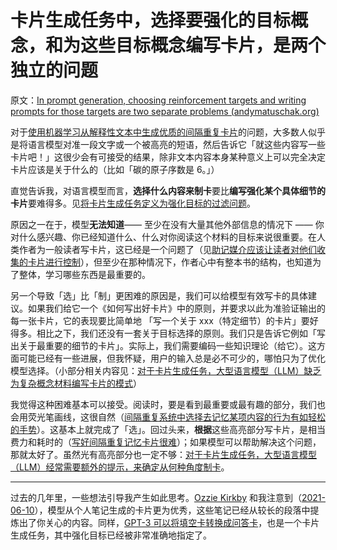 # 卡片生成任务中，选择要强化的目标概念，和为这些目标概念编写卡片，是两个独立的问题

原文：[In prompt generation, choosing reinforcement targets and writing prompts for those targets are two separate problems (andymatuschak.org)](https://notes.andymatuschak.org/z62s1nNLEfhGbDmpb8Z7dZiYyi3kaSziuLVXd)

对于[使用机器学习从解释性文本中生成优质的间隔重复卡片](https://notes.andymatuschak.org/z2DY7qsP5iHsiA5hxUHheV8hu7Xe96vdGyYX)的问题，大多数人似乎是将语言模型对准一段文字或一个被高亮的短语，然后告诉它「就这些内容写一些卡片吧！」这很少会有可接受的结果，除非文本内容本身某种意义上可以完全决定卡片应该是关于什么的（比如「碳的原子序数是 6。」）

直觉告诉我，对语言模型而言，**选择什么内容来制卡**要比**编写强化某个具体细节的卡片**要难得多。见[将卡片生成任务定义为强化目标的过滤问题](https://notes.andymatuschak.org/zQ4E1DXZoZTTitsik89ZcvXMu8dQMkJzRUS)。

原因之一在于，模型**无法知道**—— 至少在没有大量其他外部信息的情况下 —— 你对什么感兴趣、你已经知道什么、什么对你阅读这个材料的目标来说很重要。在人类作者为一般读者写卡片，这已经是一个问题了（见[助记媒介应该让读者对他们收集的卡片进行控制](https://notes.andymatuschak.org/z3XqmAYKcD411jZgBik9oyXgcrarXycADWVeh)），但至少在那种情况下，作者心中有整本书的结构，也知道为了整体，学习哪些东西是最重要的。

另一个导致「选」比「制」更困难的原因是，我们可以给模型有效写卡的具体建议。如果我们给它一个《如何写出好卡片》中的原则，并要求以此为准验证输出的每一张卡片，它的表现要比简单地 「写一个关于 xxx（特定细节）的卡片」要好得多。相比之下，我们还没有一套关于目标选择的原则。我们只是告诉它例如「写出关于最重要的细节的卡片」。实际上，我们需要编码一些知识理论（给它）。这方面可能已经有一些进展，但我怀疑，用户的输入总是必不可少的，哪怕只为了优化模型选择。（小部分相关内容见：[对于卡片生成任务，大型语言模型（LLM）缺乏为复杂概念材料编写卡片的模式](https://notes.andymatuschak.org/zmrbnm683nVZi9ut63vsr8BwYKEtATA6e4B3)）

我觉得这种困难基本可以接受。阅读时，要是看到最重要或最有趣的部分，我们也会用荧光笔画线，这很自然（[间隔重复系统中选择去记忆某项内容的行为有如轻松的手势](https://notes.andymatuschak.org/z2vBgMKvhXq9yM4wMR3uuQVsqJRarfbfbEoWr)）。这基本上就完成了「选」。回过头来，**根据**这些高亮部分写卡片，是相当费力和耗时的（[写好间隔重复记忆卡片很难](https://notes.andymatuschak.org/z3ntJ7w9C3uapYp1m3gy2EK6PN788guzEoUNN)）；如果模型可以帮助解决这个问题，那就太好了。虽然光有高亮部分也一定不够：[对于卡片生成任务，大型语言模型（LLM）经常需要额外的提示，来确定从何种角度制卡](https://notes.andymatuschak.org/zomoPzCNzSi5GqtfTeVWgm7RjmiArjS8vvM5)。

------

过去的几年里，一些想法引导我产生如此思考。[Ozzie Kirkby](https://notes.andymatuschak.org/zn9igQGgecLncBSpKbgv5123mC5YEAP3hnfP) 和我注意到（[2021-06-10](https://notes.andymatuschak.org/zWLsqjDeYgCEERgoVeE8BjFbPrWSPsR5WhY)），模型从个人笔记生成的卡片更为优秀，这些笔记已经从较长的段落中提炼出了你关心的内容。同样，[GPT-3 可以将填空卡转换成问答卡](https://notes.andymatuschak.org/z4A7LCXBAkAUH2uZ21JnNrBhJHCjkobFMyn)，也是一个卡片生成任务，其中强化目标已经被非常准确地指定了。